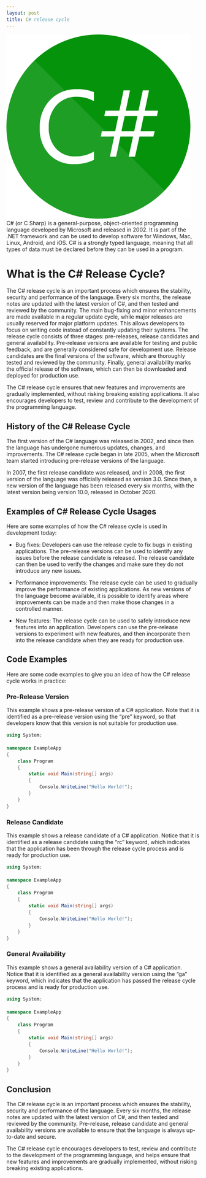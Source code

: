 ```yaml
---
layout: post
title: C# release cycle
---
```

<div class="row">
    <div class="col-sm-2">
        <img src="/images/csharp-logo.png" alt="Microsoft .NET"/>
    </div>
    <div class="col-sm-10">
        C# (or C Sharp) is a general-purpose, object-oriented programming language developed by Microsoft and released in 2002. It is part of the .NET framework and can be used to develop software for Windows, Mac, Linux, Android, and iOS. C# is a strongly typed language, meaning that all types of data must be declared before they can be used in a program.
    </div>
</div>

# What is the C# Release Cycle?

The C# release cycle is an important process which ensures the stability, security and performance of the language.
Every six months, the release notes are updated with the latest version of C#, and then tested and reviewed by the
community. The main bug-fixing and minor enhancements are made available in a regular update cycle, while major releases
are usually reserved for major platform updates. This allows developers to focus on writing code instead of constantly
updating their systems.
The release cycle consists of three stages: pre-releases, release candidates and general availability. Pre-release
versions are available for testing and public feedback, and are generally considered safe for development use. Release
candidates are the final versions of the software, which are thoroughly tested and reviewed by the community. Finally,
general availability marks the official release of the software, which can then be downloaded and deployed for
production use.

The C# release cycle ensures that new features and improvements are gradually implemented, without risking breaking
existing applications. It also encourages developers to test, review and contribute to the development of the
programming language.

## History of the C# Release Cycle

The first version of the C# language was released in 2002, and since then the language has undergone numerous updates,
changes, and improvements. The C# release cycle began in late 2005, when the Microsoft team started introducing
pre-release versions of the language.

In 2007, the first release candidate was released, and in 2008, the first version of the language was officially
released as version 3.0. Since then, a new version of the language has been released every six months, with the latest
version being version 10.0, released in October 2020.

## Examples of C# Release Cycle Usages

Here are some examples of how the C# release cycle is used in development today:

- Bug fixes: Developers can use the release cycle to fix bugs in existing applications. The pre-release versions can be
  used to identify any issues before the release candidate is released. The release candidate can then be used to verify
  the changes and make sure they do not introduce any new issues.

- Performance improvements: The release cycle can be used to gradually improve the performance of existing applications.
  As new versions of the language become available, it is possible to identify areas where improvements can be made and
  then make those changes in a controlled manner.

- New features: The release cycle can be used to safely introduce new features into an application. Developers can use
  the pre-release versions to experiment with new features, and then incorporate them into the release candidate when
  they are ready for production use.

## Code Examples

Here are some code examples to give you an idea of how the C# release cycle works in practice:

### Pre-Release Version

This example shows a pre-release version of a C# application. Note that it is identified as a pre-release version using
the “pre” keyword, so that developers know that this version is not suitable for production use.

```csharp
using System;

namespace ExampleApp
{
    class Program
    {
        static void Main(string[] args)
        {
            Console.WriteLine("Hello World!");
        }
    }
}
```

### Release Candidate

This example shows a release candidate of a C# application. Notice that it is identified as a release candidate using
the “rc” keyword, which indicates that the application has been through the release cycle process and is ready for
production use.

```csharp
using System;

namespace ExampleApp
{
    class Program
    {
        static void Main(string[] args)
        {
            Console.WriteLine("Hello World!");
        }
    }
}
```

### General Availability

This example shows a general availability version of a C# application. Notice that it is identified as a general
availability version using the “ga” keyword, which indicates that the application has passed the release cycle process
and is ready for production use.

```csharp
using System;

namespace ExampleApp
{
    class Program
    {
        static void Main(string[] args)
        {
            Console.WriteLine("Hello World!");
        }
    }
}
```

## Conclusion

The C# release cycle is an important process which ensures the stability, security and performance of the language.
Every six months, the release notes are updated with the latest version of C#, and then tested and reviewed by the
community. Pre-release, release candidate and general availability versions are available to ensure that the language is
always up-to-date and secure.

The C# release cycle encourages developers to test, review and contribute to the development of the programming
language, and helps ensure that new features and improvements are gradually implemented, without risking breaking
existing applications.
